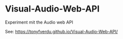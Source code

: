 # Visual-Audio-Web-API
Experiment mit the Audio web API


See:  https://tonyfverdu.github.io/Visual-Audio-Web-API/
